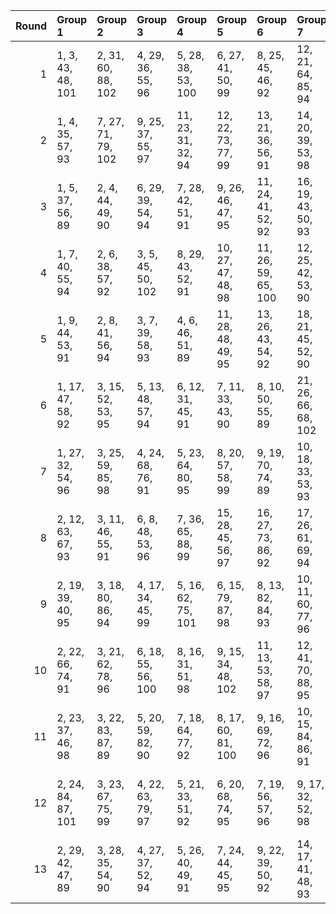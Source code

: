 |   Round | Group 1            | Group 2            | Group 3            | Group 4            | Group 5            | Group 6             | Group 7             | Group 8             | Group 9             | Group 10            | Group 11            | Group 12            | Group 13           | Group 14            | Group 15      | Group 16       | Group 17       | Group 18       | Group 19       | Group 20       | Group 21       | Group 22       |
|--------:|:-------------------|:-------------------|:-------------------|:-------------------|:-------------------|:--------------------|:--------------------|:--------------------|:--------------------|:--------------------|:--------------------|:--------------------|:-------------------|:--------------------|:--------------|:---------------|:---------------|:---------------|:---------------|:---------------|:---------------|:---------------|
|       1 | 1, 3, 43, 48, 101  | 2, 31, 60, 88, 102 | 4, 29, 36, 55, 96  | 5, 28, 38, 53, 100 | 6, 27, 41, 50, 99  | 8, 25, 45, 46, 92   | 12, 21, 64, 85, 94  | 13, 20, 73, 76, 89  | 14, 19, 59, 61, 91  | 16, 17, 66, 83, 95  | 30, 32, 72, 77, 90  | 33, 58, 65, 84, 98  | 39, 52, 69, 80, 97 | 44, 47, 71, 78, 93  | 7, 26, 62, 87 | 9, 24, 63, 86  | 10, 23, 40, 51 | 11, 22, 68, 81 | 15, 18, 42, 49 | 34, 57, 67, 82 | 35, 56, 70, 79 | 37, 54, 74, 75 |
|       2 | 1, 4, 35, 57, 93   | 7, 27, 71, 79, 102 | 9, 25, 37, 55, 97  | 11, 23, 31, 32, 94 | 12, 22, 73, 77, 99 | 13, 21, 36, 56, 91  | 14, 20, 39, 53, 98  | 15, 19, 41, 51, 90  | 16, 18, 34, 58, 89  | 30, 33, 64, 86, 100 | 40, 52, 60, 61, 101 | 42, 50, 65, 85, 95  | 44, 48, 70, 80, 92 | 45, 47, 63, 87, 96  | 2, 3, 69, 81  | 5, 29, 74, 76  | 6, 28, 59, 62  | 8, 26, 67, 83  | 10, 24, 72, 78 | 17, 46, 75, 88 | 38, 54, 66, 84 | 43, 49, 68, 82 |
|       3 | 1, 5, 37, 56, 89   | 2, 4, 44, 49, 90   | 6, 29, 39, 54, 94  | 7, 28, 42, 51, 91  | 9, 26, 46, 47, 95  | 11, 24, 41, 52, 92  | 16, 19, 43, 50, 93  | 30, 34, 66, 85, 96  | 31, 33, 73, 78, 97  | 35, 58, 68, 83, 101 | 36, 57, 71, 80, 98  | 38, 55, 75, 76, 102 | 40, 53, 70, 81, 99 | 45, 48, 72, 79, 100 | 3, 32, 61, 88 | 8, 27, 59, 63  | 10, 25, 64, 87 | 12, 23, 69, 82 | 13, 22, 65, 86 | 14, 21, 74, 77 | 15, 20, 60, 62 | 17, 18, 67, 84 |
|       4 | 1, 7, 40, 55, 94   | 2, 6, 38, 57, 92   | 3, 5, 45, 50, 102  | 8, 29, 43, 52, 91  | 10, 27, 47, 48, 98 | 11, 26, 59, 65, 100 | 12, 25, 42, 53, 90  | 16, 21, 61, 63, 99  | 17, 20, 44, 51, 96  | 31, 35, 67, 86, 89  | 32, 34, 74, 79, 93  | 37, 58, 72, 81, 95  | 41, 54, 71, 82, 97 | 46, 49, 73, 80, 101 | 4, 33, 62, 88 | 9, 28, 60, 64  | 13, 24, 70, 83 | 14, 23, 66, 87 | 15, 22, 75, 78 | 18, 19, 68, 85 | 30, 36, 69, 84 | 39, 56, 76, 77 |
|       5 | 1, 9, 44, 53, 91   | 2, 8, 41, 56, 94   | 3, 7, 39, 58, 93   | 4, 6, 46, 51, 89   | 11, 28, 48, 49, 95 | 13, 26, 43, 54, 92  | 18, 21, 45, 52, 90  | 30, 38, 73, 82, 98  | 31, 37, 70, 85, 101 | 32, 36, 68, 87, 100 | 33, 35, 75, 80, 96  | 40, 57, 77, 78, 102 | 42, 55, 72, 83, 99 | 47, 50, 74, 81, 97  | 5, 34, 63, 88 | 10, 29, 61, 65 | 12, 27, 60, 66 | 14, 25, 71, 84 | 15, 24, 59, 67 | 16, 23, 76, 79 | 17, 22, 62, 64 | 19, 20, 69, 86 |
|       6 | 1, 17, 47, 58, 92  | 3, 15, 52, 53, 95  | 5, 13, 48, 57, 94  | 6, 12, 31, 45, 91  | 7, 11, 33, 43, 90  | 8, 10, 50, 55, 89   | 21, 26, 66, 68, 102 | 22, 25, 49, 56, 93  | 30, 46, 76, 87, 99  | 34, 42, 77, 86, 101 | 35, 41, 60, 74, 98  | 36, 40, 62, 72, 97  | 37, 39, 79, 84, 96 | 51, 54, 78, 85, 100 | 2, 16, 64, 70 | 4, 14, 65, 69  | 9, 38, 67, 88  | 18, 29, 59, 75 | 19, 28, 63, 71 | 20, 27, 80, 83 | 23, 24, 61, 73 | 32, 44, 81, 82 |
|       7 | 1, 27, 32, 54, 96  | 3, 25, 59, 85, 98  | 4, 24, 68, 76, 91  | 5, 23, 64, 80, 95  | 8, 20, 57, 58, 99  | 9, 19, 70, 74, 89   | 10, 18, 33, 53, 93  | 11, 17, 36, 50, 101 | 14, 43, 72, 88, 94  | 30, 56, 61, 83, 92  | 35, 51, 63, 81, 102 | 39, 47, 62, 82, 100 | 40, 46, 65, 79, 90 | 42, 44, 60, 84, 97  | 2, 26, 71, 73 | 6, 22, 34, 52  | 7, 21, 69, 75  | 12, 16, 38, 48 | 13, 15, 31, 55 | 28, 29, 66, 78 | 37, 49, 86, 87 | 41, 45, 67, 77 |
|       8 | 2, 12, 63, 67, 93  | 3, 11, 46, 55, 91  | 6, 8, 48, 53, 96   | 7, 36, 65, 88, 99  | 15, 28, 45, 56, 97 | 16, 27, 73, 86, 92  | 17, 26, 61, 69, 94  | 19, 24, 64, 66, 98  | 20, 23, 47, 54, 101 | 21, 22, 59, 71, 95  | 32, 40, 75, 84, 89  | 33, 39, 72, 87, 102 | 34, 38, 60, 70, 90 | 49, 52, 76, 83, 100 | 1, 13, 50, 51 | 4, 10, 43, 58  | 5, 9, 31, 41   | 14, 29, 62, 68 | 18, 25, 78, 81 | 30, 42, 79, 80 | 35, 37, 77, 82 | 44, 57, 74, 85 |
|       9 | 2, 19, 39, 40, 95  | 3, 18, 80, 86, 94  | 4, 17, 34, 45, 99  | 5, 16, 62, 75, 101 | 6, 15, 79, 87, 98  | 8, 13, 82, 84, 93   | 10, 11, 60, 77, 96  | 21, 29, 35, 44, 100 | 22, 28, 32, 47, 102 | 23, 27, 30, 49, 97  | 25, 54, 83, 88, 91  | 38, 41, 65, 72, 89  | 50, 58, 64, 73, 90 | 53, 55, 66, 71, 92  | 1, 20, 81, 85 | 7, 14, 67, 70  | 9, 12, 36, 43  | 24, 26, 37, 42 | 31, 48, 68, 69 | 33, 46, 63, 74 | 51, 57, 61, 76 | 52, 56, 59, 78 |
|      10 | 2, 22, 66, 74, 91  | 3, 21, 62, 78, 96  | 6, 18, 55, 56, 100 | 8, 16, 31, 51, 98  | 9, 15, 34, 48, 102 | 11, 13, 53, 58, 97  | 12, 41, 70, 88, 95  | 24, 29, 69, 71, 90  | 26, 27, 64, 76, 101 | 33, 49, 61, 79, 89  | 35, 47, 84, 85, 99  | 37, 45, 60, 80, 93  | 38, 44, 63, 77, 94 | 40, 42, 82, 87, 92  | 1, 23, 83, 86 | 4, 20, 32, 50  | 5, 19, 67, 73  | 7, 17, 68, 72  | 10, 14, 36, 46 | 25, 28, 30, 52 | 39, 43, 65, 75 | 54, 57, 59, 81 |
|      11 | 2, 23, 37, 46, 98  | 3, 22, 83, 87, 89  | 5, 20, 59, 82, 90  | 7, 18, 64, 77, 92  | 8, 17, 60, 81, 100 | 9, 16, 69, 72, 96   | 10, 15, 84, 86, 91  | 25, 29, 32, 51, 95  | 26, 28, 39, 44, 99  | 30, 53, 63, 78, 101 | 31, 52, 66, 75, 93  | 33, 50, 70, 71, 94  | 35, 48, 65, 76, 97 | 54, 58, 61, 80, 102 | 1, 24, 34, 49 | 4, 21, 41, 42  | 6, 19, 36, 47  | 11, 14, 38, 45 | 12, 13, 62, 79 | 27, 56, 85, 88 | 40, 43, 67, 74 | 55, 57, 68, 73 |
|      12 | 2, 24, 84, 87, 101 | 3, 23, 67, 75, 99  | 4, 22, 63, 79, 97  | 5, 21, 33, 51, 92  | 6, 20, 68, 74, 95  | 7, 19, 56, 57, 96   | 9, 17, 32, 52, 98   | 10, 16, 35, 49, 94  | 12, 14, 30, 54, 89  | 13, 42, 71, 88, 100 | 34, 50, 62, 80, 91  | 36, 48, 85, 86, 90  | 38, 46, 61, 81, 93 | 41, 43, 59, 83, 102 | 1, 25, 70, 72 | 8, 18, 69, 73  | 11, 15, 37, 47 | 26, 29, 31, 53 | 27, 28, 65, 77 | 39, 45, 64, 78 | 40, 44, 66, 76 | 55, 58, 60, 82 |
|      13 | 2, 29, 42, 47, 89  | 3, 28, 35, 54, 90  | 4, 27, 37, 52, 94  | 5, 26, 40, 49, 91  | 7, 24, 44, 45, 95  | 9, 22, 39, 50, 92   | 14, 17, 41, 48, 93  | 31, 58, 71, 76, 96  | 32, 57, 64, 83, 97  | 33, 56, 66, 81, 101 | 34, 55, 69, 78, 98  | 36, 53, 73, 74, 102 | 38, 51, 68, 79, 99 | 43, 46, 70, 77, 100 | 1, 30, 59, 88 | 6, 25, 61, 86  | 8, 23, 62, 85  | 10, 21, 67, 80 | 11, 20, 63, 84 | 12, 19, 72, 75 | 13, 18, 60, 87 | 15, 16, 65, 82 |
